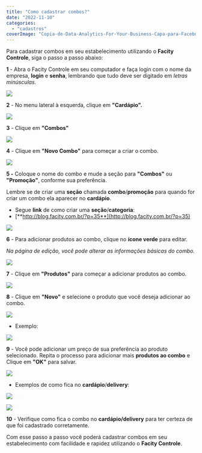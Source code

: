 ```yaml
---
title: "Como cadastrar combos?"
date: "2022-11-10"
categories: 
  - "cadastros"
coverImage: "Copia-de-Data-Analytics-For-Your-Business-Capa-para-Facebook-1640-×-724-px-4-1.png"
---
```


Para cadastrar combos em seu estabelecimento utilizando o **Facity Controle**, siga o passo a passo abaixo:

**1** - Abra o Facity Controle em seu computador e faça login com o nome da empresa, **login** e **senha**, lembrando que tudo deve ser digitado em _letras minúsculas._

![](images/image-33.png)

**2** - No menu lateral à esquerda, clique em **"Cardápio".**

![](images/image-34.png)

**3** \- Clique em **"Combos"**

![](images/comboedit--1024x475.png)

**4** - Clique em **"Novo Combo"** para começar a criar o combo.

![](images/bbbbbbbb-1024x467.png)

**5 -** Coloque o nome do combo e mude a seção para **"Combos"** ou **"Promoção"**, conforme sua preferência.

Lembre se de criar uma **seção** chamada **combo**/**promoção** para quando for criar um combo ela aparecer no **cardápio**.

- Segue **link** de como criar uma **seção**/**categoria**:
- [**http://blog.facity.com.br/?p=35**](http://blog.facity.com.br/?p=35)

![](images/promo1edip-1024x507.png)

**6** - Para adicionar produtos ao combo, clique no **ícone verde** para editar.

_Na página de edição, você pode alterar as informações básicas do combo._

![](images/editeditediteditedi6-1024x467.png)

**7** \- Clique em **"Produtos"** para começar a adicionar produtos ao combo.

![](images/produtoedit-1024x543.png)

**8** \- Clique em **"Novo"** e selecione o produto que você deseja adicionar ao combo.

![](images/prodt-1024x553.png)

- Exemplo:

![](images/prodt1-1024x555.png)

**9** - Você pode adicionar um preço de sua preferência ao produto selecionado. Repita o processo para adicionar mais **produtos ao combo** e Clique em **"OK"** para salvar.

![](images/prodt2-1024x565.png)

- Exemplos de como fica no **cardápio**/**delivery**:

![](images/delivery-1024x620.png)

![](images/dliveryq-1024x560.png)

**10** - Verifique como fica o combo no **cardápio/delivery** para ter certeza de que foi cadastrado corretamente.

Com esse passo a passo você poderá cadastrar combos em seu estabelecimento com facilidade e rapidez utilizando o **Facity Controle**.
